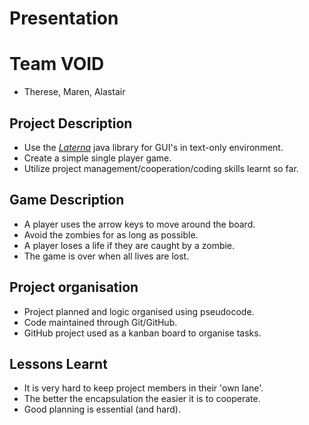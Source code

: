 # Presentation

# Team VOID
 - Therese, Maren, Alastair

## Project Description

- Use the *[Laterna](https://github.com/mabe02/lanterna)* java library for GUI's in text-only environment.
- Create a simple single player game.
- Utilize project management/cooperation/coding skills learnt so far.

## Game Description

- A player uses the arrow keys to move around the board. 
- Avoid the zombies for as long as possible.
- A player loses a life if they are caught by a zombie.
- The game is over when all lives are lost.

## Project organisation

- Project planned and logic organised using pseudocode.
- Code maintained through Git/GitHub.
- GitHub project used as a kanban board to organise tasks.

## Lessons Learnt

- It is very hard to keep project members in  their 'own lane'.
- The better the encapsulation the easier it is to cooperate.
- Good planning is essential (and hard).

